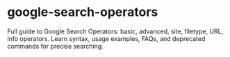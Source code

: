 # google-search-operators
Full guide to Google Search Operators: basic, advanced, site, filetype, URL, info operators. Learn syntax, usage examples, FAQs, and deprecated commands for precise searching.
